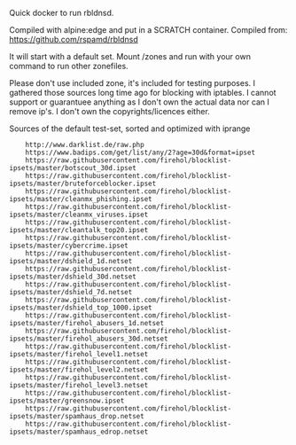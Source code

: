 Quick docker to run rbldnsd.

Compiled with alpine:edge and put in a SCRATCH container. Compiled from: https://github.com/rspamd/rbldnsd

It will start with a default set.
Mount /zones and run with your own command to run other zonefiles.

Please don't use included zone, it's included for testing purposes. I gathered those sources long time ago for blocking with iptables.
I cannot support or guarantuee anything as I don't own the actual data nor can I remove ip's. I don't own the copyrights/licences either.

Sources of the default test-set, sorted and optimized with iprange

        http://www.darklist.de/raw.php
        https://www.badips.com/get/list/any/2?age=30d&format=ipset
        https://raw.githubusercontent.com/firehol/blocklist-ipsets/master/botscout_30d.ipset
        https://raw.githubusercontent.com/firehol/blocklist-ipsets/master/bruteforceblocker.ipset
        https://raw.githubusercontent.com/firehol/blocklist-ipsets/master/cleanmx_phishing.ipset
        https://raw.githubusercontent.com/firehol/blocklist-ipsets/master/cleanmx_viruses.ipset
        https://raw.githubusercontent.com/firehol/blocklist-ipsets/master/cleantalk_top20.ipset
        https://raw.githubusercontent.com/firehol/blocklist-ipsets/master/cybercrime.ipset
        https://raw.githubusercontent.com/firehol/blocklist-ipsets/master/dshield_1d.netset
        https://raw.githubusercontent.com/firehol/blocklist-ipsets/master/dshield_30d.netset
        https://raw.githubusercontent.com/firehol/blocklist-ipsets/master/dshield_7d.netset
        https://raw.githubusercontent.com/firehol/blocklist-ipsets/master/dshield_top_1000.ipset
        https://raw.githubusercontent.com/firehol/blocklist-ipsets/master/firehol_abusers_1d.netset
        https://raw.githubusercontent.com/firehol/blocklist-ipsets/master/firehol_abusers_30d.netset
        https://raw.githubusercontent.com/firehol/blocklist-ipsets/master/firehol_level1.netset
        https://raw.githubusercontent.com/firehol/blocklist-ipsets/master/firehol_level2.netset
        https://raw.githubusercontent.com/firehol/blocklist-ipsets/master/firehol_level3.netset
        https://raw.githubusercontent.com/firehol/blocklist-ipsets/master/greensnow.ipset
        https://raw.githubusercontent.com/firehol/blocklist-ipsets/master/spamhaus_drop.netset
        https://raw.githubusercontent.com/firehol/blocklist-ipsets/master/spamhaus_edrop.netset

